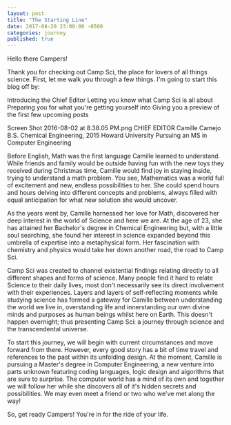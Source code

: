 ```yaml
---
layout: post
title: "The Starting Line"
date: 2017-08-20 23:00:00 -0500
categories: journey
published: true
---
```




Hello there Campers! 

Thank you for checking out Camp Sci, the place for lovers of all things science. First, let me walk you through a few things. I'm going to start this blog off by:

<!--more-->

Introducing the Chief Editor
Letting you know what Camp Sci is all about
Preparing you for what you're getting yourself into
Giving you a preview of the first few upcoming posts
 
Screen Shot 2016-08-02 at 8.38.05 PM.png
CHIEF EDITOR
Camille Camejo
B.S. Chemical Engineering, 2015 Howard University
Pursuing an MS in Computer Engineering         

Before English, Math was the first language Camille learned to understand. While friends and family would be outside having fun with the new toys they received during Christmas time, Camille would find joy in staying inside, trying to understand a math problem. You see, Mathematics was a world full of excitement and new, endless possibilities to her. She could spend hours and hours delving into different concepts and problems, always filled with equal anticipation for what new solution she would uncover. 

As the years went by, Camille harnessed her love for Math, discovered her deep interest in the world of Science and here we are. At the age of 23, she has attained her Bachelor's degree in Chemical Engineering but, with a little soul searching, she found her interest in science expanded beyond this umbrella of expertise into a metaphysical form. Her fascination with chemistry and physics would take her down another road, the road to Camp Sci. 

Camp Sci was created to channel existential findings relating directly to all different shapes and forms of science. Many people find it hard to relate Science to their daily lives, most don't necessarily see its direct involvement with their experiences. Layers and layers of self-reflecting moments while studying science has formed a gateway for Camille between understanding the world we live in, overstanding life and innerstanding our own divine minds and purposes as human beings whilst here on Earth. This doesn't happen overnight; thus presenting Camp Sci: a journey through science and the transcendental universe.  

To start this journey, we will begin with current circumstances and move forward from there. However, every good story has a bit of time travel and references to the past within its unfolding design. At the moment, Camille is pursuing a Master's degree in Computer Engineering, a new venture into parts unknown featuring coding languages, logic design and algorithms that are sure to surprise. The computer world has a mind of its own and together we will follow her while she discovers all of it's hidden secrets and possibilities. We may even meet a friend or two who we've met along the way!

So, get ready Campers! You're in for the ride of your life.  
